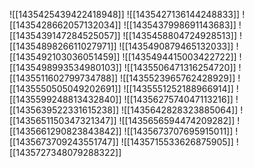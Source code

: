 ![[1435425439422418948]]
![[1435427136144248833]]
![[1435428662057132034]]
![[1435437998691143683]]
![[1435439147284525057]]
![[1435458804724928513]]
![[1435489826611027971]]
![[1435490879465132033]]
![[1435492103036051459]]
![[1435494415003422722]]
![[1435498993534980103]]
![[1435506471316254720]]
![[1435511602799734788]]
![[1435523965762428929]]
![[1435550505049202691]]
![[1435551252188966914]]
![[1435599248813432840]]
![[1435627574047113216]]
![[1435639522331615238]]
![[1435642828323885064]]
![[1435651150347321347]]
![[1435656594474209282]]
![[1435661290823843842]]
![[1435673707695915011]]
![[1435673709243551747]]
![[1435715533626875905]]
![[1435727348079288322]]
